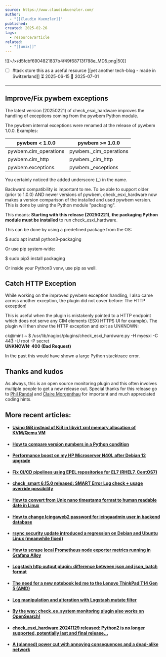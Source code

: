 ```yaml
---
source: https://www.claudiokuenzler.com/
author:
  - "[[Claudio Kuenzler]]"
published: 
created: 2025-02-26
tags:
  - resource/article
related:
  - "[[unix]]"
---
```

![[~/×/d5fcbf6904821837b4f49f68713f788e_MD5.png|50]]

- [ ] #task store this as a useful resource [[yet another tech-blog - made in Switzerland]] ⏳ 2025-06-15 📅 2025-07-01
___

## Improve/Fix pywbem exceptions

The latest version (20250221) of check\_esxi\_hardware improves the handling of exceptions coming from the pywbem Python module.

The pywbem internal exceptions were renamed at the release of pywbem 1.0.0. Examples:

| pywbem < 1.0.0         | pywbem >= 1.0.0          |
| ---------------------- | ------------------------ |
| pywbem.cim\_operations | pywbem.\_cim\_operations |
| pywbem.cim\_http       | pywbem.\_cim\_http       |
| pywbem.exceptions      | pywbem.\_exceptions      |

You certainly noticed the added underscore (\_) in the name.

Backward compatibility is important to me. To be able to support older (prior to 1.0.0) AND newer versions of pywbem, check\_esxi\_hardware now makes a version comparison of the installed and used pywbem version. This is done by using the Python module "packaging".

This means: **Starting with this release (20250221), the packaging Python module must be installed** to run check\_esxi\_hardware.

This can be done by using a predefined package from the OS:

$ sudo apt install python3-packaging

Or use pip system-wide:

$ sudo pip3 install packaging

Or inside your Python3 venv, use pip as well.

## Catch HTTP Exception

While working on the improved pywbem exception handling, I also came across another exception, the plugin did not cover before: The HTTP exception!

This is useful when the plugin is mistakenly pointed to a HTTP endpoint which does not serve any CIM elements (ESXi HTTPS UI for example). The plugin will then show the HTTP exception and exit as UNKNOWN:

ck@mint ~ $ /usr/lib/nagios/plugins/check\_esxi\_hardware.py -H myesxi -C 443 -U root -P secret  
**UNKNOWN: 400 (Bad Request)**

In the past this would have shown a large Python stacktrace error.  

## Thanks and kudos

As always, this is an open source monitoring plugin and this often involves multiple people to get a new release out. Special thanks for this release go to [Phil Randal](https://github.com/philrandal) and [Claire Morgenthau](https://github.com/clairem-sl) for important and much appreciated coding hints.

## More recent articles:

- #### [Using GiB instead of KiB in libvirt xml memory allocation of KVM/Qemu VM](https://www.claudiokuenzler.com/blog/1471/kvm-qemu-libvirt-memory-allocation-unit-gb-gib)
- #### [How to compare version numbers in a Python condition](https://www.claudiokuenzler.com/blog/1470/how-to-compare-version-numbers-python-condition)
- #### [Performance boost on my HP Microserver N40L after Debian 12 upgrade](https://www.claudiokuenzler.com/blog/1469/performance-boost-hp-microserver-n40l-debian-bookworm)
- #### [Fix CI/CD pipelines using EPEL repositories for EL7 (RHEL7, CentOS7)](https://www.claudiokuenzler.com/blog/1467/fix-ci-cd-pipeline-epel-repositories-el7-rhel7)
- #### [check\_smart 6.15.0 released: SMART Error Log check + usage override possibility](https://www.claudiokuenzler.com/blog/1466/check_smart-6.15.0-smart-error-log-usage-override)
- #### [How to convert from Unix nano timestamp format to human readable date in Linux](https://www.claudiokuenzler.com/blog/1465/how-to-convert-from-unix-nano-timestamp-to-human-readable-date)
- #### [How to change Icingaweb2 password for icingaadmin user in backend database](https://www.claudiokuenzler.com/blog/1464/how-to-change-icingaweb2-password-icingaadmin-user-database)
- #### [rsync security update introduced a regression on Debian and Ubuntu Linux (meanwhile fixed)](https://www.claudiokuenzler.com/blog/1463/rsync-security-update-introduced-regression-hashtable-error)
- #### [How to scrape local Prometheus node exporter metrics running in Grafana Alloy](https://www.claudiokuenzler.com/blog/1462/how-to-scrape-node-exporter-metrics-grafana-alloy)
- #### [Logstash http output plugin: difference between json and json\_batch format](https://www.claudiokuenzler.com/blog/1461/logstash-http-output-json-batch-format-difference)
- #### [The need for a new notebook led me to the Lenovo ThinkPad T14 Gen 5 (AMD)](https://www.claudiokuenzler.com/blog/1460/new-notebook-search-led-to-lenovo-thinkpad-t14-gen5-amd)
- #### [Log manipulation and alteration with Logstash mutate filter](https://www.claudiokuenzler.com/blog/1459/log-manipulation-alteration-with-logstash-mutate-filter)
- #### [By the way: check\_es\_system monitoring plugin also works on OpenSearch!](https://www.claudiokuenzler.com/blog/1456/opensearch-health-monitoring-use-check_es_system-plugin)
- #### [check\_esxi\_hardware 20241129 released: Python2 is no longer supported, potentially last and final release...](https://www.claudiokuenzler.com/blog/1455/check_esxi_hardware-20241129-python2-support-removed)
- #### [A (planned) power cut with annoying consequences and a dead-alike network](https://www.claudiokuenzler.com/blog/1454/power-cut-network-devices-annoying-problems-no-connectivity-issues)